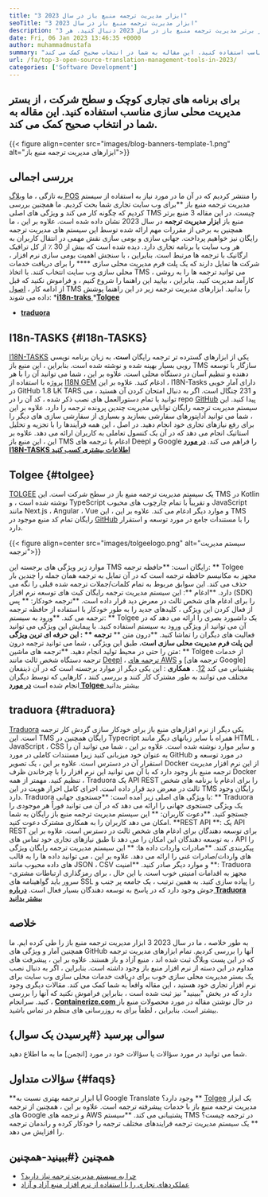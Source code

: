 ```yaml
---
title: "3 ابزار مدیریت ترجمه منبع باز در سال 2023" 
seoTitle: "3 ابزار مدیریت ترجمه منبع باز در سال 2023" 
description: "این راهنما را برای کشف 3 ابزار برتر مدیریت ترجمه منبع باز در سال 2023 دنبال کنید. هر 3 TMS رایگان هستند و ویژگی های غنی را برای مدیریت محلی سازی ارائه می دهند." 
date: Fri, 06 Jan 2023 13:46:35 +0000
author: muhammadmustafa
summary: "برای برنامه های تجاری کوچک و در سطح شرکت ، از پلت فرم مدیریت محلی سازی مناسب استفاده کنید. این مقاله به شما در انتخاب صحیح کمک می کند." 
url: /fa/top-3-open-source-translation-management-tools-in-2023/
categories: ['Software Development']
---
```


## برای برنامه های تجاری کوچک و سطح شرکت ، از بستر مدیریت محلی سازی مناسب استفاده کنید. این مقاله به شما در انتخاب صحیح کمک می کند.

{{< figure align=center src="images/blog-banners-template-1.png" alt="ابزارهای مدیریت ترجمه منبع باز">}}


## بررسی اجمالی
به تازگی ، ما [وبلاگ POS][1] را منتشر کردیم که در آن ما در مورد نیاز به استفاده از سیستم مدیریت ترجمه منبع باز **برای وب سایت تجاری شما بحث کردیم. ما همچنین بررسی کردیم که چگونه کار می کند و ویژگی های اصلی TMS چیست. در این مقاله 3 منبع برتر منبع باز  **ابزار مدیریت ترجمه**   در سال 2023 نشان داده شده است. علاوه بر این ، ما همچنین به برخی از مقررات مهم ارائه شده توسط این سیستم های مدیریت ترجمه رایگان نیز خواهیم پرداخت.
جهانی سازی و بومی سازی نقش مهمی در انتقال کاربران به هر وب سایت یا برنامه تجاری دارد. دیده شده است که بیش از 30 ٪ از کل ترافیک ارگانیک با ترجمه ها مرتبط است. بنابراین ، با سنجش اهمیت بومی سازی نرم افزار ، شرکت ها تمایل دارند که یک پلت فرم مدیریت محلی سازی  ****  را برای دریافت خدمات محلی سازی وب سایت انتخاب کنند. با اتخاذ TMS ، می توانید ترجمه ها را به روشی کارآمد مدیریت کنید. بنابراین ، بیایید این راهنما را شروع کنیم ، و فراموش نکنید که قبل از ادامه کار ، [اصول][1] TMS را بدانید.
ابزارهای مدیریت ترجمه زیر در این راهنما پوشش داده می شوند:
  *[**i18n-traks** ][2]
  *[**Tolgee** ][3]
  * **[traduora][4]**

## I18n-TASKS   {#I18n-TASKS}
[I18N-TASKS][5] یکی از ابزارهای گسترده تر ترجمه رایگان **است.**  به زبان برنامه نویسی روبی بسیار بهینه شده و نوشته شده است. بنابراین ، این منبع باز TMS سازگار با توسعه دهنده و تنظیم آسان در دستگاه محلی است. علاوه بر این ، شما می توانید آن را با هر پروژه با استفاده از [I18N GEM][6] ادغام کنید. علاوه بر این ، I18N-Tasks دارای آمار خوبی در GitHub با 1.8K TARS و 231 چنگال است.
اگر به دنبال امتحان کردن آن هستید ، می توانید با تمام دستورالعمل های نصب ذکر شده ، کد آن را در repo [GitHub][7] پیدا کنید. این سیستم مدیریت ترجمه رایگان توانایی مدیریت چندین پرونده ترجمه را دارد. علاوه بر این ، شما می توانید آداپتورهای سفارشی بسازید و بسیاری از سفارشی سازی های دیگر را برای رفع نیازهای تجاری خود انجام دهید. در اصل ، این همه فرآیندها را با تجزیه و تحلیل استاتیک انجام می دهد که در آن یک کنسول تعاملی به کاربران ارائه می دهد. علاوه بر این ، این منبع باز TMS ادغام با ترجمه های Deepl و Google را فراهم می کند.
**[در مورد I18N-TASKS اطلاعات بیشتری کسب کنید][5]**

## **Tolgee**    {#tolgee}
[TOLGEE][8] یک سیستم مدیریت ترجمه منبع باز در سطح شرکت است. این TMS در Kotlin نوشته شده است ، و TypeScript و تقریباً با تمام چارچوب های محبوب JavaScript مانند Next.js ، Angular ، Vue و موارد دیگر ادغام می کند. علاوه بر این ، این TMS رایگان تمام کد منبع موجود در [GitHub][9] را با مستندات جامع در مورد توسعه و استقرار دارد.

{{< figure align=center src="images/tolgeelogo.png" alt="سیستم مدیریت ترجمه">}}

موارد زیر ویژگی های برجسته این TMS رایگان است:
**حافظه ترجمه: ** Tolgee مجهز به مکانیسم حافظه ترجمه است که در آن تمایل به ترجمه همان جمله را چندین بار حذف می کند. این سوابق مربوط به تمام کلمات/جملات ترجمه شده قبلی را نگه می دارد.
**ادغام **: این سیستم مدیریت ترجمه رایگان کیت های توسعه نرم افزار (SDK) را برای ادغام های شخص ثالث در معرض دید قرار داده است.
**ترجمه خودکار: ** پس از فعال کردن این ویژگی ، کلیدهای جدید را به طور خودکار با استفاده از حافظه ترجمه ترجمه می کند.
**ورود به سیستم: ** Tolgee یک داشبورد بصری را ارائه می دهد که در آن می توانید از ویژگی ورود به سیستم استفاده کنید. با پیمایش این ویژگی می توانید فعالیت های دیگران را تماشا کنید.
**درون متن ** **ترجمه ** : این حرفه ای ترین ویژگی این پلت فرم مدیریت محلی سازی است.**  طبق این ویژگی ، شما می توانید ترجمه درون متن را حتی در محیط تولید انجام دهید.
**ترجمه های ماشین: ** Tolgee از خدمات ترجمه دستگاه شخص ثالث مانند [Deepl][10] ، [ترجمه های AWS][11] و [ترجمه های Google] پشتیبانی می کند [12].
. **همکاری** : این یکی دیگر از موارد برجسته است که در آن ذینفعان مختلف می توانند به طور مشترک کار کنند و بررسی کنند ، کارهایی که توسط دیگران انجام شده است
[**در مورد Tolgee** ][8] بیشتر بدانید

## **traduora**    {#traduora}
[Traduora][13] یکی دیگر از نرم افزارهای منبع باز برای خودکار سازی گردش کار ترجمه است. این TMS رایگان همچنین در Typecript همراه با سایر زبانهای دیگر مانند HTML ، JavaScript ، CSS و سایر موارد نوشته شده است. علاوه بر این ، شما می توانید آن را به عنوان خود میزبانی کنید زیرا مستندات کاملی در مورد GitHub در مورد توسعه و استقرار آن در دسترس است. علاوه بر این ، یک تصویر Docker از این نرم افزار مدیریت ترجمه منبع باز وجود دارد که با آن می توانید این نرم افزار را با چرخاندن ظرف Docker تنظیم کنید.
مهمتر از همه ، Traduora یک API REST را برای ادغام با برنامه های شخص ثالث در معرض دید قرار داده است. اجرای کامل احراز هویت در این TMS رایگان وجود دارد.
Traduora با ویژگی های اصلی زیر آمده است:
**جستجوی جهانی: ** Traduora یک ویژگی جستجوی جهانی را ارائه می دهد که در آن می توانید فوراً هر موجودی را جستجو کنید.
**دعوت کاربران: ** این سیستم مدیریت ترجمه منبع باز رایگان به شما امکان می دهد کاربران را به همکاری مشترک دعوت کنید.
**REST API **: یک API REST برای توسعه دهندگان برای ادغام های شخص ثالث در دسترس است. علاوه بر این ، به توسعه دهندگان این امکان را می دهد تا طبق نیازهای تجاری خود تماس های API را پیکربندی کنند.
**صادرات واردات داده ها: ** این سیستم مدیریت ترجمه رایگان ویژگی های واردات/صادرات غنی را ارائه می دهد. علاوه بر این ، می توانید داده ها را به قالب های داده محبوب مانند JSON ، CSV و موارد دیگر صادر کنید.
**امنیت **: Traduora مجهز به اقدامات امنیتی خوب است. با این حال ، برای رمزگذاری ارتباطات مشتری-سرور باید گواهینامه های SSL را پیاده سازی کنید.
به همین ترتیب ، یک جامعه پر جنب و جوش وجود دارد که در پاسخ به توسعه دهندگان بسیار فعال است.
**[درباره Traduora بیشتر بدانید][13]**

## خلاصه
به طور خلاصه ، ما در سال 2023 3 ابزار مدیریت ترجمه منبع باز را طی کرده ایم. ما همچنین آمار و ویژگی های GitHub آنها را بررسی کردیم. تمام ابزارهای مدیریت ترجمه که در این پست وبلاگ ثبت شده اند ، منبع آزاد و باز هستند. علاوه بر این ، پیشرفت های مداوم در این دسته از نرم افزار منبع باز وجود داشته است. بنابراین ، اگر به دنبال نصب یک بستر مدیریت محلی سازی خوب برای دریافت خدمات محلی سازی وب سایت برای نرم افزار تجاری خود هستید ، این مقاله واقعاً به شما کمک می کند. مقالات دیگری وجود دارد که در بخش "ببینید" نیز ثبت شده است ، بنابراین فراموش نکنید که آنها را بررسی کنید.
سرانجام ، [**Containerize.com** ][14] در حال نوشتن مقاله در مورد محصولات منبع باز بیشتر است. بنابراین ، لطفاً برای به روزرسانی های منظم در تماس باشید.

## سوالی بپرسید   {#پرسیدن یک سوال}
شما می توانید در مورد سؤالات یا سؤالات خود در مورد [انجمن] ما به ما اطلاع دهید.

## سؤالات متداول   {#faqs}
**آیا ابزار ترجمه بهتری نسبت به Google Translate وجود دارد؟ **
[Tolgee][8] یک ابزار مدیریت ترجمه منبع باز با خدمات پیشرفته ترجمه است. علاوه بر این ، همچنین از ترجمه های Google و ترجمه های AWS پشتیبانی می کند.
**سیستم TMS در ترجمه چیست؟ **
یک سیستم مدیریت ترجمه فرایندهای مختلف ترجمه را خودکار کرده و راندمان ترجمه را افزایش می دهد.

## همچنین   {#ببینید-همچنین
  * [چرا به سیستم مدیریت ترجمه نیاز دارید؟][1]
  * [عملکردهای تجاری را با استفاده از نرم افزار منبع آزاد و آزاد][16]

  
[1]: https://blog.containerize.com/software-development/why-do-you-need-a-translation-management-system/
[2]: #i18n-tasks
[3]: #Tolgee
[4]: #Traduora
[5]: https://glebm.github.io/i18n-tasks/
[6]: https://github.com/svenfuchs/i18n
[7]: https://github.com/glebm/i18n-tasks
[8]: https://tolgee.io/
[9]: https://github.com/tolgee/tolgee-platform
[10]: https://www.deepl.com/en/translator
[11]: https://aws.amazon.com/translate/
[12]: https://translate.google.com/
[13]: https://traduora.co/
[14]: https://www.containerize.com/
[15]: https://forum.containerize.com/
[16]: https://blog.containerize.com/blogging/automate-business-operations-using-open-source-software/
